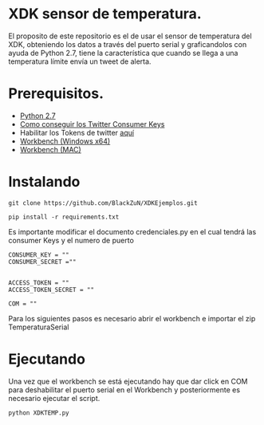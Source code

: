 # XDK sensor de temperatura.

El proposito de este repositorio es el de usar el sensor de temperatura del XDK, obteniendo los datos a través del puerto serial
y graficandolos con ayuda de Python 2.7, tiene la característica que cuando se llega a una temperatura límite envía un tweet de alerta.

# Prerequisitos.

* [Python 2.7](https://www.python.org/downloads/)
* [Como conseguir los Twitter Consumer Keys](http://codygo.es/redes-sociales/conseguir-las-consumer-keys-de-twitter/)
* Habilitar los Tokens de twitter [aquí](https://apps.twitter.com/)
* [Workbench (Windows x64)](https://drive.google.com/open?id=1uuvDiIS0DkNt-izWRVDEpGVKzJ4VjGV7)
* [Workbench (MAC)](https://drive.google.com/open?id=1DgjtimoCSGjLahTD1-V6X2Bso7JbYmEJ)

# Instalando

```
git clone https://github.com/BlackZuN/XDKEjemplos.git
```

```
pip install -r requirements.txt
```

Es importante modificar el documento credenciales.py en el cual tendrá las consumer Keys y el numero de puerto
```
CONSUMER_KEY = ""
CONSUMER_SECRET =""


ACCESS_TOKEN = ""
ACCESS_TOKEN_SECRET = ""

COM = ""
```

Para los siguientes pasos es necesario abrir el workbench e importar el zip TemperaturaSerial

# Ejecutando

Una vez que el workbench se está ejecutando hay que dar click en COM para deshabilitar el puerto serial en el Workbench y posteriormente es necesario ejecutar el script.


```
python XDKTEMP.py
```
